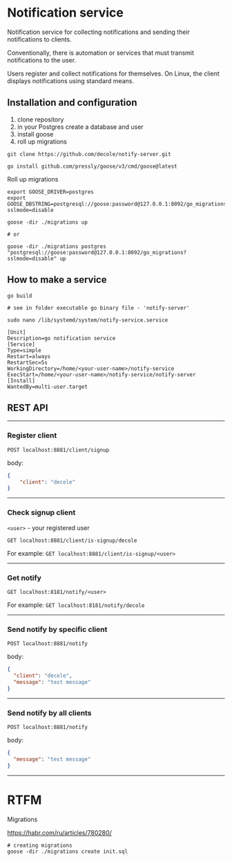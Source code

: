 # Notification service

Notification service for collecting notifications and sending their notifications to clients.

Conventionally, there is automation or services that must transmit notifications to the user.

Users register and collect notifications for themselves.
On Linux, the client displays notifications using standard means.


## Installation and configuration

1. clone repository
2. in your Postgres create a database and user
3. install goose
4. roll up migrations

```shell
git clone https://github.com/decole/notify-server.git
```

```shell
go install github.com/pressly/goose/v3/cmd/goose@latest
```

Roll up migrations

```shell
export GOOSE_DRIVER=postgres
export GOOSE_DBSTRING=postgresql://goose:password@127.0.0.1:8092/go_migrations?sslmode=disable

goose -dir ./migrations up

# or

goose -dir ./migrations postgres "postgresql://goose:password@127.0.0.1:8092/go_migrations?sslmode=disable" up
```

## How to make a service

```shell
go build

# see in folder executable go binary file - 'notify-server'

sudo nano /lib/systemd/system/notify-service.service
```

```shell
[Unit]
Description=go notification service
[Service]
Type=simple
Restart=always
RestartSec=5s
WorkingDirectory=/home/<your-user-name>/notify-service
ExecStart=/home/<your-user-name>/notify-service/notify-server
[Install]
WantedBy=multi-user.target
```

## REST API

-----

### Register client

`POST localhost:8881/client/signup`

body:

```json
{
    "client": "decole"
}
```

-----

### Check signup client
`<user>` - your registered user

`GET localhost:8881/client/is-signup/decole`

For example: `GET localhost:8881/client/is-signup/<user>`

-----

### Get notify


`GET localhost:8181/notify/<user>`

For example: `GET localhost:8181/notify/decole`

-----

### Send notify by specific client

`POST localhost:8881/notify`

body:

```json
{
  "client": "decole",
  "message": "test message"
}
```

-----

### Send notify by all clients

`POST localhost:8881/notify`

body:

```json
{
  "message": "test message"
}
```

-----

# RTFM

Migrations

https://habr.com/ru/articles/780280/

```shell
# creating migrations
goose -dir ./migrations create init.sql
```

